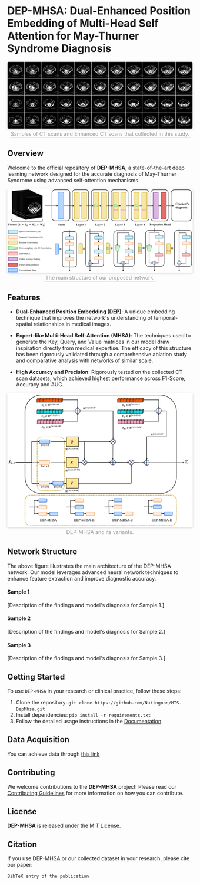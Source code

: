 # DEP-MHSA: Dual-Enhanced Position Embedding of Multi-Head Self Attention for May-Thurner Syndrome Diagnosis


<center>
    <img style="border-radius: 0.3125em;
    box-shadow: 0 2px 4px 0 rgba(34,36,38,.12),0 2px 10px 0 rgba(34,36,38,.08);" 
    src="assets/ps_vs_zq_small.jpg">
    <br>
    <div style="color:orange; border-bottom: 1px solid #d9d9d9;
    display: inline-block;
    color: #999;
    padding: 2px;">Samples of CT scans and Enhanced CT scans that collected in this study.</div>
</center>

## Overview
Welcome to the official repository of **DEP-MHSA**, a state-of-the-art deep learning network designed for the accurate diagnosis of May-Thurner Syndrome using advanced self-attention mechanisms.

<center>
    <img style="border-radius: 0.3125em;
    box-shadow: 0 2px 4px 0 rgba(34,36,38,.12),0 2px 10px 0 rgba(34,36,38,.08);" 
    src="assets/mainNetwork.png">
    <br>
    <div style="color:orange; border-bottom: 1px solid #d9d9d9;
    display: inline-block;
    color: #999;
    padding: 2px;">The main structure of our proposed network.</div>
</center>


## Features
- **Dual-Enhanced Position Embedding (DEP)**: A unique embedding technique that improves the network's understanding of temporal-spatial relationships in medical images.

- **Expert-like Multi-Head Self-Attention (MHSA)**: The techniques used to generate the Key, Query, and Value matrices in our model draw inspiration directly from medical expertise. The efficacy of this structure has been rigorously validated through a comprehensive ablation study and comparative analysis with networks of similar scale.

- **High Accuracy and Precision**: Rigorously tested on the collected CT scan datasets, which achieved highest performance across F1-Score, Accuracy and AUC.

<center>
    <img style="border-radius: 0.3125em;
    box-shadow: 0 2px 4px 0 rgba(34,36,38,.12),0 2px 10px 0 rgba(34,36,38,.08);" 
    src="assets/dep_mhsa_github.png">
    <br>
    <div style="color:orange; border-bottom: 1px solid #d9d9d9;
    display: inline-block;
    color: #999;
    padding: 2px;">DEP-MHSA and its variants.</div>
</center>


## Network Structure 
The above figure illustrates the main architecture of the DEP-MHSA network. Our model leverages advanced neural network techniques to enhance feature extraction and improve diagnostic accuracy.

#### Sample 1

[Description of the findings and model's diagnosis for Sample 1.]

#### Sample 2

[Description of the findings and model's diagnosis for Sample 2.]

#### Sample 3

[Description of the findings and model's diagnosis for Sample 3.]


## Getting Started
To use `DEP-MHSA` in your research or clinical practice, follow these steps:

1. Clone the repository: `git clone https://github.com/Nutingnon/MTS-DepMhsa.git`
2. Install dependencies: `pip install -r requirements.txt`
3. Follow the detailed usage instructions in the [Documentation]().

## Data Acquisition
You can achieve data through [this link]()

## Contributing
We welcome contributions to the **DEP-MHSA** project! Please read our [Contributing Guidelines]() for more information on how you can contribute.

## License
**DEP-MHSA** is released under the MIT License.

## Citation
If you use DEP-MHSA or our collected dataset in your research, please cite our paper:

```
BibTeX entry of the publication
```